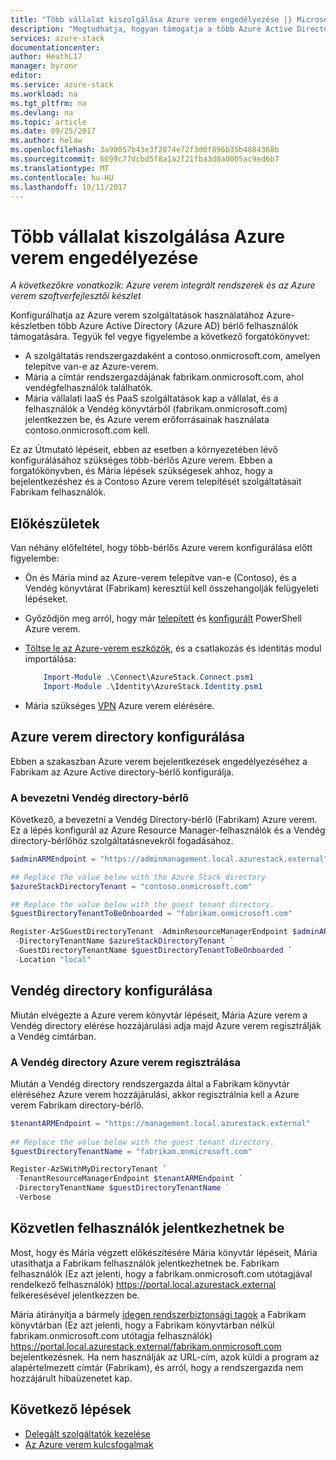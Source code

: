 ```yaml
---
title: "Több vállalat kiszolgálása Azure verem engedélyezése |} Microsoft Docs"
description: "Megtudhatja, hogyan támogatja a több Azure Active Directory címtárral Azure verem"
services: azure-stack
documentationcenter: 
author: HeathL17
manager: byronr
editor: 
ms.service: azure-stack
ms.workload: na
ms.tgt_pltfrm: na
ms.devlang: na
ms.topic: article
ms.date: 09/25/2017
ms.author: helaw
ms.openlocfilehash: 3a90057b43e3f2074e72f3d0f896b35b4884368b
ms.sourcegitcommit: 6699c77dcbd5f8a1a2f21fba3d0a0005ac9ed6b7
ms.translationtype: MT
ms.contentlocale: hu-HU
ms.lasthandoff: 10/11/2017
---
```

# <a name="enable-multi-tenancy-in-azure-stack"></a>Több vállalat kiszolgálása Azure verem engedélyezése

*A következőkre vonatkozik: Azure verem integrált rendszerek és az Azure verem szoftverfejlesztői készlet*

Konfigurálhatja az Azure verem szolgáltatások használatához Azure-készletben több Azure Active Directory (Azure AD) bérlő felhasználók támogatására. Tegyük fel vegye figyelembe a következő forgatókönyvet:

 - A szolgáltatás rendszergazdaként a contoso.onmicrosoft.com, amelyen telepítve van-e az Azure-verem.
 - Mária a címtár rendszergazdájának fabrikam.onmicrosoft.com, ahol vendégfelhasználók találhatók. 
 - Mária vállalati IaaS és PaaS szolgáltatások kap a vállalat, és a felhasználók a Vendég könyvtárból (fabrikam.onmicrosoft.com) jelentkezzen be, és Azure verem erőforrásainak használata contoso.onmicrosoft.com kell.

Ez az Útmutató lépéseit, ebben az esetben a környezetében lévő konfigurálásához szükséges több-bérlős Azure verem.  Ebben a forgatókönyvben, és Mária lépések szükségesek ahhoz, hogy a bejelentkezéshez és a Contoso Azure verem telepítését szolgáltatásait Fabrikam felhasználók.  

## <a name="before-you-begin"></a>Előkészületek
Van néhány előfeltétel, hogy több-bérlős Azure verem konfigurálása előtt figyelembe:
  
 - Ön és Mária mind az Azure-verem telepítve van-e (Contoso), és a Vendég könyvtárat (Fabrikam) keresztül kell összehangolják felügyeleti lépéseket.  
 - Győződjön meg arról, hogy már [telepített](azure-stack-powershell-install.md) és [konfigurált](azure-stack-powershell-configure-admin.md) PowerShell Azure verem.
 - [Töltse le az Azure-verem eszközök](azure-stack-powershell-download.md), és a csatlakozás és identitás modul importálása:

    ````PowerShell
        Import-Module .\Connect\AzureStack.Connect.psm1
        Import-Module .\Identity\AzureStack.Identity.psm1
    ```` 
 - Mária szükséges [VPN](azure-stack-connect-azure-stack.md#connect-to-azure-stack-with-vpn) Azure verem elérésére. 

## <a name="configure-azure-stack-directory"></a>Azure verem directory konfigurálása
Ebben a szakaszban Azure verem bejelentkezések engedélyezéséhez a Fabrikam az Azure Active directory-bérlő konfigurálja.

### <a name="onboard-guest-directory-tenant"></a>A bevezetni Vendég directory-bérlő
Következő, a bevezetni a Vendég Directory-bérlő (Fabrikam) Azure verem.  Ez a lépés konfigurál az Azure Resource Manager-felhasználók és a Vendég directory-bérlőhöz szolgáltatásnevekről fogadásához.

````PowerShell
$adminARMEndpoint = "https://adminmanagement.local.azurestack.external"

## Replace the value below with the Azure Stack directory
$azureStackDirectoryTenant = "contoso.onmicrosoft.com"

## Replace the value below with the guest tenant directory. 
$guestDirectoryTenantToBeOnboarded = "fabrikam.onmicrosoft.com"

Register-AzSGuestDirectoryTenant -AdminResourceManagerEndpoint $adminARMEndpoint `
 -DirectoryTenantName $azureStackDirectoryTenant `
 -GuestDirectoryTenantName $guestDirectoryTenantToBeOnboarded `
 -Location "local"
````



## <a name="configure-guest-directory"></a>Vendég directory konfigurálása
Miután elvégezte a Azure verem könyvtár lépéseit, Mária Azure verem a Vendég directory elérése hozzájárulási adja majd Azure verem regisztrálják a Vendég címtárban. 

### <a name="registering-azure-stack-with-the-guest-directory"></a>A Vendég directory Azure verem regisztrálása
Miután a Vendég directory rendszergazda által a Fabrikam könyvtár eléréséhez Azure verem hozzájárulási, akkor regisztrálnia kell a Azure verem Fabrikam directory-bérlő.

````PowerShell
$tenantARMEndpoint = "https://management.local.azurestack.external"
    
## Replace the value below with the guest tenant directory. 
$guestDirectoryTenantName = "fabrikam.onmicrosoft.com"

Register-AzSWithMyDirectoryTenant `
 -TenantResourceManagerEndpoint $tenantARMEndpoint `
 -DirectoryTenantName $guestDirectoryTenantName ` 
 -Verbose 
````
## <a name="direct-users-to-sign-in"></a>Közvetlen felhasználók jelentkezhetnek be
Most, hogy és Mária végzett előkészítésére Mária könyvtár lépéseit, Mária utasíthatja a Fabrikam felhasználók jelentkezhetnek be.  Fabrikam felhasználók (Ez azt jelenti, hogy a fabrikam.onmicrosoft.com utótagjával rendelkező felhasználók) https://portal.local.azurestack.external felkeresésével jelentkezzen be.  

Mária átirányítja a bármely [idegen rendszerbiztonsági tagok](../active-directory/active-directory-understanding-resource-access.md) a Fabrikam könyvtárban (Ez azt jelenti, hogy a Fabrikam könyvtárban nélkül fabrikam.onmicrosoft.com utótagja felhasználók) https://portal.local.azurestack.external/fabrikam.onmicrosoft.com bejelentkezésnek.  Ha nem használják az URL-cím, azok küldi a program az alapértelmezett címtár (Fabrikam), és arról, hogy a rendszergazda nem hozzájárult hibaüzenetet kap.

## <a name="next-steps"></a>Következő lépések

- [Delegált szolgáltatók kezelése](azure-stack-delegated-provider.md)
- [Az Azure verem kulcsfogalmak](azure-stack-key-features.md)
